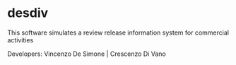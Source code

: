 # desdiv
This software simulates a review release information system for commercial activities

Developers: Vincenzo De Simone | Crescenzo Di Vano
